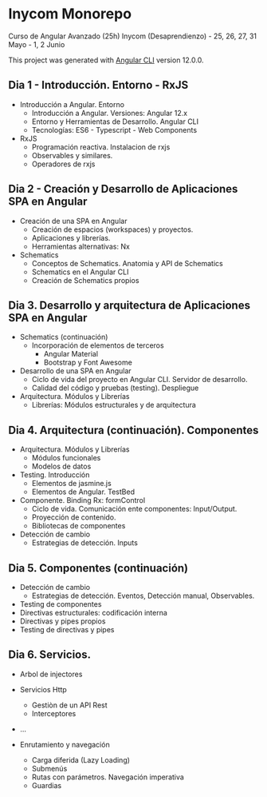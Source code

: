 # Inycom Monorepo

Curso de Angular Avanzado (25h)
Inycom (Desaprendienzo) - 25, 26, 27, 31 Mayo - 1, 2 Junio

This project was generated with [Angular CLI](https://github.com/angular/angular-cli) version 12.0.0.

## Dia 1 - Introducción. Entorno - RxJS
- Introducción a Angular. Entorno
    - Introducción a Angular. Versiones: Angular 12.x
    - Entorno y Herramientas de Desarrollo. Angular CLI
    - Tecnologías: ES6 - Typescript - Web Components
- RxJS
  - Programación reactiva. Instalacion de rxjs
  - Observables y similares.
  - Operadores de rxjs

## Dia 2 - Creación y Desarrollo de Aplicaciones SPA en Angular
- Creación de una SPA en Angular
    - Creación de espacios (workspaces) y proyectos. 
    - Aplicaciones y librerías. 
    - Herramientas alternativas: Nx
- Schematics
    - Conceptos de Schematics. Anatomia y API de Schematics
    - Schematics en el Angular CLI
    - Creación de Schematics propios


## Dia 3. Desarrollo y arquitectura de Aplicaciones SPA en Angular
- Schematics (continuación)
    - Incorporación de elementos de terceros
	    - Angular Material
	    - Bootstrap y Font Awesome
- Desarrollo de una SPA en Angular
    - Ciclo de vida del proyecto en Angular CLI. Servidor de desarrollo.
    - Calidad del código y pruebas (testing). Despliegue
- Arquitectura. Módulos y Librerías
    - Librerías: Módulos estructurales y de arquitectura

## Dia 4. Arquitectura (continuación). Componentes
- Arquitectura. Módulos y Librerías
    - Módulos funcionales
    - Modelos de datos
- Testing. Introducción
    - Elementos de jasmine.js
    - Elementos de Angular. TestBed
- Componente. Binding Rx: formControl
    - Ciclo de vida. Comunicación ente componentes: Input/Output. 
    - Proyección de contenido. 
    - Bibliotecas de componentes
- Detección de cambio
    - Estrategias de detección. Inputs

## Dia 5. Componentes (continuación)
- Detección de cambio
  - Estrategias de detección. Eventos, Detección manual, Observables.
- Testing de componentes
- Directivas estructurales: codificación interna
- Directivas y pipes propios
- Testing de directivas y pipes

## Dia 6. Servicios.
- Arbol de injectores
- Servicios Http
    - Gestiòn de un API Rest
    - Interceptores
- ...

- Enrutamiento y navegación
    - Carga diferida (Lazy Loading)
    - Submenús
    - Rutas con parámetros. Navegación imperativa
    - Guardias
